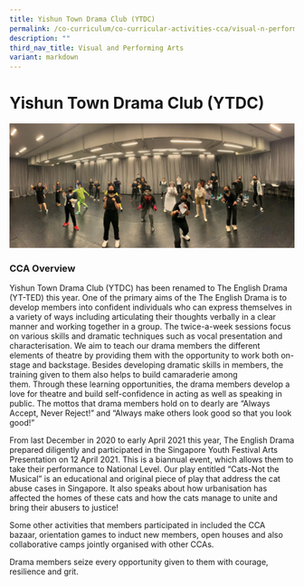 ```yaml
---
title: Yishun Town Drama Club (YTDC)
permalink: /co-curriculum/co-curricular-activities-cca/visual-n-performing-arts/yishun-town-drama-club/
description: ""
third_nav_title: Visual and Performing Arts
variant: markdown
---
```

# **Yishun Town Drama Club (YTDC)**

![](/images/Ready%20to%20Pounce.jpeg)

### CCA Overview

Yishun Town Drama Club (YTDC) has been renamed to The English Drama (YT-TED) this year. One of the primary aims of the The English Drama is to develop members into confident individuals who can express themselves in a variety of ways including articulating their thoughts verbally in a clear manner and working together in a group. The twice-a-week sessions focus on various skills and dramatic techniques such as vocal presentation and characterisation.&nbsp;We aim to teach our drama members the different elements of theatre by providing them with the opportunity to work both on-stage and backstage.&nbsp;Besides developing dramatic skills in members, the training given to them also helps to build camaraderie among them.&nbsp;Through these learning opportunities, the drama members develop a love for theatre and build self-confidence in acting as well as speaking in public.&nbsp;The mottos that drama members hold on to dearly are “Always Accept, Never Reject!” and “Always make others look good so that you look good!”

From last December in 2020 to early April 2021 this year, The English Drama prepared diligently and participated in the Singapore Youth Festival Arts Presentation on 12 April 2021. This is a biannual event, which allows them to take their performance to National Level. Our play entitled “Cats-Not the Musical” is an educational and original piece of play that address the cat abuse cases in Singapore. It also speaks about how urbanisation has affected the homes of these cats and how the cats manage to unite and bring their abusers to justice!

Some other activities that members participated in included the CCA bazaar, orientation games to induct new members, open houses and also collaborative camps jointly organised with other CCAs.

Drama members seize every opportunity given to them with courage, resilience and grit.&nbsp;
